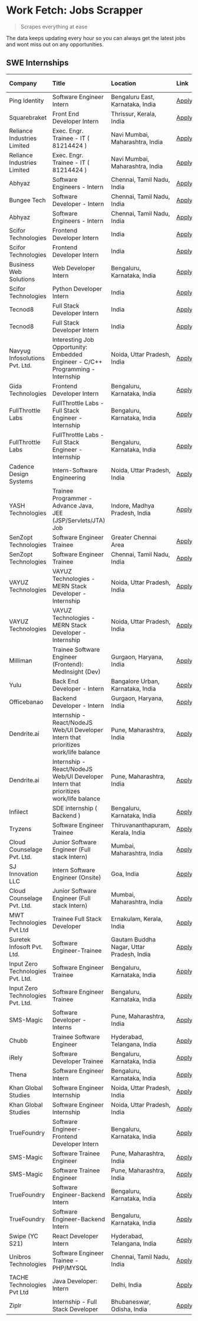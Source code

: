 # Work Fetch: Jobs Scrapper
> Scrapes everything at ease

The data keeps updating every hour so you can always get the latest jobs and wont miss out on any opportunities.

## SWE Internships
<!--START_SECTION:workfetch-->
| Company                           | Title                                                                                | Location                                  | Link                                                                                                                                                                                                                                                                                                          | Date Posted   |
|:----------------------------------|:-------------------------------------------------------------------------------------|:------------------------------------------|:--------------------------------------------------------------------------------------------------------------------------------------------------------------------------------------------------------------------------------------------------------------------------------------------------------------|:--------------|
| Ping Identity                     | Software Engineer Intern                                                             | Bengaluru East, Karnataka, India          | [Apply](https://in.linkedin.com/jobs/view/software-engineer-intern-at-ping-identity-3840930698?position=6&pageNum=0&refId=fUhX7%2B92qdiDhVSAtOAxXA%3D%3D&trackingId=zy7bR5VpwKhq%2Ffb%2FkP1rfA%3D%3D&trk=public_jobs_jserp-result_search-card)                                                                | 2024-02-29    |
| Squarebraket                      | Front End Developer Intern                                                           | Thrissur, Kerala, India                   | [Apply](https://in.linkedin.com/jobs/view/front-end-developer-intern-at-squarebraket-3838541191?position=23&pageNum=0&refId=fUhX7%2B92qdiDhVSAtOAxXA%3D%3D&trackingId=XFab3KZ03J%2F1MBmZsExdiQ%3D%3D&trk=public_jobs_jserp-result_search-card)                                                                | 2024-02-29    |
| Reliance Industries Limited       | Exec. Engr. Trainee - IT ( 81214424 )                                                | Navi Mumbai, Maharashtra, India           | [Apply](https://in.linkedin.com/jobs/view/exec-engr-trainee-it-81214424-at-reliance-industries-limited-3842850941?position=56&pageNum=0&refId=fUhX7%2B92qdiDhVSAtOAxXA%3D%3D&trackingId=JrJu6u%2FhINqzDdbd9kWbHQ%3D%3D&trk=public_jobs_jserp-result_search-card)                                              | 2024-02-29    |
| Reliance Industries Limited       | Exec. Engr. Trainee - IT ( 81214424 )                                                | Navi Mumbai, Maharashtra, India           | [Apply](https://in.linkedin.com/jobs/view/exec-engr-trainee-it-81214424-at-reliance-industries-limited-3842850941?position=6&pageNum=5&refId=oGUU2Y40JDkIwDb2T1Z88A%3D%3D&trackingId=qTVcx9c2Gz71EvgIXBRVvg%3D%3D&trk=public_jobs_jserp-result_search-card)                                                   | 2024-02-29    |
| Abhyaz                            | Software Engineers - Intern                                                          | Chennai, Tamil Nadu, India                | [Apply](https://in.linkedin.com/jobs/view/software-engineers-intern-at-abhyaz-3842331306?position=30&pageNum=0&refId=fUhX7%2B92qdiDhVSAtOAxXA%3D%3D&trackingId=FDMZ0PRAsxq0jWw7n7ZAag%3D%3D&trk=public_jobs_jserp-result_search-card)                                                                         | 2024-02-28    |
| Bungee Tech                       | Software Developer - Intern                                                          | Chennai, Tamil Nadu, India                | [Apply](https://in.linkedin.com/jobs/view/software-developer-intern-at-bungee-tech-3842220746?position=42&pageNum=0&refId=fUhX7%2B92qdiDhVSAtOAxXA%3D%3D&trackingId=TQJ8vCC8oWRCK23i8vCPmA%3D%3D&trk=public_jobs_jserp-result_search-card)                                                                    | 2024-02-28    |
| Abhyaz                            | Software Engineers - Intern                                                          | Chennai, Tamil Nadu, India                | [Apply](https://in.linkedin.com/jobs/view/software-engineers-intern-at-abhyaz-3842331306?position=5&pageNum=2&refId=x4%2FzFEQABTcJ8GACBG2KKw%3D%3D&trackingId=efkF5kpVrRbv6Kth3Yiq7Q%3D%3D&trk=public_jobs_jserp-result_search-card)                                                                          | 2024-02-28    |
| Scifor Technologies               | Frontend Developer Intern                                                            | India                                     | [Apply](https://in.linkedin.com/jobs/view/frontend-developer-intern-at-scifor-technologies-3839011953?position=35&pageNum=0&refId=fUhX7%2B92qdiDhVSAtOAxXA%3D%3D&trackingId=1KMyIn5mKIHbnXECV2gKtQ%3D%3D&trk=public_jobs_jserp-result_search-card)                                                            | 2024-02-27    |
| Scifor Technologies               | Frontend Developer Intern                                                            | India                                     | [Apply](https://in.linkedin.com/jobs/view/frontend-developer-intern-at-scifor-technologies-3839011953?position=10&pageNum=2&refId=x4%2FzFEQABTcJ8GACBG2KKw%3D%3D&trackingId=mH0fEezbNvMgTI%2FWH4XG7Q%3D%3D&trk=public_jobs_jserp-result_search-card)                                                          | 2024-02-27    |
| Business Web Solutions            | Web Developer Intern                                                                 | Bengaluru, Karnataka, India               | [Apply](https://in.linkedin.com/jobs/view/web-developer-intern-at-business-web-solutions-3839906144?position=20&pageNum=0&refId=fUhX7%2B92qdiDhVSAtOAxXA%3D%3D&trackingId=9tdDygeRFGyXFBswYOVz7w%3D%3D&trk=public_jobs_jserp-result_search-card)                                                              | 2024-02-26    |
| Scifor Technologies               | Python Developer Intern                                                              | India                                     | [Apply](https://in.linkedin.com/jobs/view/python-developer-intern-at-scifor-technologies-3838399080?position=10&pageNum=7&refId=Kg1oL0DbjHJ4l1sKqbj8jA%3D%3D&trackingId=eCgNwgp7xcsu4uwAgCySkQ%3D%3D&trk=public_jobs_jserp-result_search-card)                                                                | 2024-02-26    |
| Tecnod8                           | Full Stack Developer Intern                                                          | India                                     | [Apply](https://in.linkedin.com/jobs/view/full-stack-developer-intern-at-tecnod8-3834283868?position=51&pageNum=0&refId=fUhX7%2B92qdiDhVSAtOAxXA%3D%3D&trackingId=09buarAxX%2Bm4EzbzRhTTPg%3D%3D&trk=public_jobs_jserp-result_search-card)                                                                    | 2024-02-25    |
| Tecnod8                           | Full Stack Developer Intern                                                          | India                                     | [Apply](https://in.linkedin.com/jobs/view/full-stack-developer-intern-at-tecnod8-3834283868?position=1&pageNum=5&refId=oGUU2Y40JDkIwDb2T1Z88A%3D%3D&trackingId=YxuYj0kcb9%2FdlEEooRpdDQ%3D%3D&trk=public_jobs_jserp-result_search-card)                                                                       | 2024-02-25    |
| Navyug Infosolutions Pvt. Ltd.    | Interesting Job Opportunity: Embedded Engineer - C/C++ Programming - Internship      | Noida, Uttar Pradesh, India               | [Apply](https://in.linkedin.com/jobs/view/interesting-job-opportunity-embedded-engineer-c-c%2B%2B-programming-internship-at-navyug-infosolutions-pvt-ltd-3833888454?position=6&pageNum=7&refId=Kg1oL0DbjHJ4l1sKqbj8jA%3D%3D&trackingId=9lt0Mri3IZROFv9V6fW5iw%3D%3D&trk=public_jobs_jserp-result_search-card) | 2024-02-24    |
| Gida Technologies                 | Frontend Developer Intern                                                            | Bengaluru, Karnataka, India               | [Apply](https://in.linkedin.com/jobs/view/frontend-developer-intern-at-gida-technologies-3836040945?position=18&pageNum=0&refId=fUhX7%2B92qdiDhVSAtOAxXA%3D%3D&trackingId=Pu0xhFmbohLcrl5Dbkcaog%3D%3D&trk=public_jobs_jserp-result_search-card)                                                              | 2024-02-21    |
| FullThrottle Labs                 | FullThrottle Labs - Full Stack Engineer - Internship                                 | Bengaluru, Karnataka, India               | [Apply](https://in.linkedin.com/jobs/view/fullthrottle-labs-full-stack-engineer-internship-at-fullthrottle-labs-3829636016?position=58&pageNum=0&refId=fUhX7%2B92qdiDhVSAtOAxXA%3D%3D&trackingId=QPflepx98TPiOBxEIotqKQ%3D%3D&trk=public_jobs_jserp-result_search-card)                                       | 2024-02-17    |
| FullThrottle Labs                 | FullThrottle Labs - Full Stack Engineer - Internship                                 | Bengaluru, Karnataka, India               | [Apply](https://in.linkedin.com/jobs/view/fullthrottle-labs-full-stack-engineer-internship-at-fullthrottle-labs-3829636016?position=8&pageNum=5&refId=oGUU2Y40JDkIwDb2T1Z88A%3D%3D&trackingId=N%2BlzIrgw17GQSrv9JBbj6g%3D%3D&trk=public_jobs_jserp-result_search-card)                                        | 2024-02-17    |
| Cadence Design Systems            | Intern-Software Engineering                                                          | Noida, Uttar Pradesh, India               | [Apply](https://in.linkedin.com/jobs/view/intern-software-engineering-at-cadence-design-systems-3794689056?position=7&pageNum=7&refId=Kg1oL0DbjHJ4l1sKqbj8jA%3D%3D&trackingId=rpg8skaq1rjkVe9wfa%2BnqA%3D%3D&trk=public_jobs_jserp-result_search-card)                                                        | 2024-02-17    |
| YASH Technologies                 | Trainee Programmer - Advance Java, JEE (JSP/Servlets/JTA) Job                        | Indore, Madhya Pradesh, India             | [Apply](https://in.linkedin.com/jobs/view/trainee-programmer-advance-java-jee-jsp-servlets-jta-job-at-yash-technologies-3811759183?position=15&pageNum=0&refId=fUhX7%2B92qdiDhVSAtOAxXA%3D%3D&trackingId=008Sw4mxNLvSW0ULw7ciNA%3D%3D&trk=public_jobs_jserp-result_search-card)                               | 2024-02-13    |
| SenZopt Technologies              | Software Engineer Trainee                                                            | Greater Chennai Area                      | [Apply](https://in.linkedin.com/jobs/view/software-engineer-trainee-at-senzopt-technologies-3827688781?position=37&pageNum=0&refId=fUhX7%2B92qdiDhVSAtOAxXA%3D%3D&trackingId=w%2Fjkm4sZsbc09x8mBaCplg%3D%3D&trk=public_jobs_jserp-result_search-card)                                                         | 2024-02-12    |
| SenZopt Technologies              | Software Engineer Trainee                                                            | Chennai, Tamil Nadu, India                | [Apply](https://in.linkedin.com/jobs/view/software-engineer-trainee-at-senzopt-technologies-3827686880?position=50&pageNum=0&refId=fUhX7%2B92qdiDhVSAtOAxXA%3D%3D&trackingId=U0bI%2BkFPGDW4yKDnJeLTYQ%3D%3D&trk=public_jobs_jserp-result_search-card)                                                         | 2024-02-12    |
| VAYUZ Technologies                | VAYUZ Technologies - MERN Stack Developer - Internship                               | Noida, Uttar Pradesh, India               | [Apply](https://in.linkedin.com/jobs/view/vayuz-technologies-mern-stack-developer-internship-at-vayuz-technologies-3822619356?position=60&pageNum=0&refId=fUhX7%2B92qdiDhVSAtOAxXA%3D%3D&trackingId=gwXMJkBULmJvDnRNL9PsDg%3D%3D&trk=public_jobs_jserp-result_search-card)                                    | 2024-02-10    |
| VAYUZ Technologies                | VAYUZ Technologies - MERN Stack Developer - Internship                               | Noida, Uttar Pradesh, India               | [Apply](https://in.linkedin.com/jobs/view/vayuz-technologies-mern-stack-developer-internship-at-vayuz-technologies-3822619356?position=10&pageNum=5&refId=oGUU2Y40JDkIwDb2T1Z88A%3D%3D&trackingId=xsXfGpGFzOuphFIWYgoNPw%3D%3D&trk=public_jobs_jserp-result_search-card)                                      | 2024-02-10    |
| Milliman                          | Trainee Software Engineer (Frontend): MedInsight (Dev)                               | Gurgaon, Haryana, India                   | [Apply](https://in.linkedin.com/jobs/view/trainee-software-engineer-frontend-medinsight-dev-at-milliman-3792874280?position=4&pageNum=0&refId=fUhX7%2B92qdiDhVSAtOAxXA%3D%3D&trackingId=Mi%2FedXP7PQi3CgbZfptPNQ%3D%3D&trk=public_jobs_jserp-result_search-card)                                              | 2024-02-09    |
| Yulu                              | Back End Developer - Intern                                                          | Bangalore Urban, Karnataka, India         | [Apply](https://in.linkedin.com/jobs/view/back-end-developer-intern-at-yulu-3821682220?position=9&pageNum=0&refId=fUhX7%2B92qdiDhVSAtOAxXA%3D%3D&trackingId=Lg2jQjhJQ1wsiH6QmVt24A%3D%3D&trk=public_jobs_jserp-result_search-card)                                                                            | 2024-02-04    |
| Officebanao                       | Backend Developer - Intern                                                           | Gurgaon, Haryana, India                   | [Apply](https://in.linkedin.com/jobs/view/backend-developer-intern-at-officebanao-3814263731?position=24&pageNum=0&refId=fUhX7%2B92qdiDhVSAtOAxXA%3D%3D&trackingId=fT3bTxMx7BQrkNfmaOBgyQ%3D%3D&trk=public_jobs_jserp-result_search-card)                                                                     | 2024-01-31    |
| Dendrite.ai                       | Internship - React/NodeJS Web/UI Developer Intern that prioritizes work/life balance | Pune, Maharashtra, India                  | [Apply](https://in.linkedin.com/jobs/view/internship-react-nodejs-web-ui-developer-intern-that-prioritizes-work-life-balance-at-dendrite-ai-3818948068?position=33&pageNum=0&refId=fUhX7%2B92qdiDhVSAtOAxXA%3D%3D&trackingId=RH%2BNN9MDbcJ4%2B%2F0YaYzicA%3D%3D&trk=public_jobs_jserp-result_search-card)     | 2024-01-31    |
| Dendrite.ai                       | Internship - React/NodeJS Web/UI Developer Intern that prioritizes work/life balance | Pune, Maharashtra, India                  | [Apply](https://in.linkedin.com/jobs/view/internship-react-nodejs-web-ui-developer-intern-that-prioritizes-work-life-balance-at-dendrite-ai-3818948068?position=8&pageNum=2&refId=x4%2FzFEQABTcJ8GACBG2KKw%3D%3D&trackingId=2VS4%2FKUdJ5WP5p9zw9z8Hw%3D%3D&trk=public_jobs_jserp-result_search-card)          | 2024-01-31    |
| Infilect                          | SDE internship ( Backend )                                                           | Bengaluru, Karnataka, India               | [Apply](https://in.linkedin.com/jobs/view/sde-internship-backend-at-infilect-3815120558?position=25&pageNum=0&refId=fUhX7%2B92qdiDhVSAtOAxXA%3D%3D&trackingId=wZYNQzB2RFPAuh3pwX8u3g%3D%3D&trk=public_jobs_jserp-result_search-card)                                                                          | 2024-01-25    |
| Tryzens                           | Software Engineer Trainee                                                            | Thiruvananthapuram, Kerala, India         | [Apply](https://in.linkedin.com/jobs/view/software-engineer-trainee-at-tryzens-3809363491?position=41&pageNum=0&refId=fUhX7%2B92qdiDhVSAtOAxXA%3D%3D&trackingId=J71OnRzyDmjESOfK1JRQ7g%3D%3D&trk=public_jobs_jserp-result_search-card)                                                                        | 2024-01-18    |
| Cloud Counselage Pvt. Ltd.        | Junior Software Engineer (Full stack Intern)                                         | Mumbai, Maharashtra, India                | [Apply](https://in.linkedin.com/jobs/view/junior-software-engineer-full-stack-intern-at-cloud-counselage-pvt-ltd-3803132814?position=26&pageNum=0&refId=fUhX7%2B92qdiDhVSAtOAxXA%3D%3D&trackingId=n7dbVZPOlXK2hBCUSGjyPQ%3D%3D&trk=public_jobs_jserp-result_search-card)                                      | 2024-01-11    |
| SJ Innovation LLC                 | Intern Software Engineer (Onsite)                                                    | Goa, India                                | [Apply](https://in.linkedin.com/jobs/view/intern-software-engineer-onsite-at-sj-innovation-llc-3799959011?position=46&pageNum=0&refId=fUhX7%2B92qdiDhVSAtOAxXA%3D%3D&trackingId=mybVM%2FstBqKe%2BHhwD4Od7A%3D%3D&trk=public_jobs_jserp-result_search-card)                                                    | 2024-01-11    |
| Cloud Counselage Pvt. Ltd.        | Junior Software Engineer (Full stack Intern)                                         | Mumbai, Maharashtra, India                | [Apply](https://in.linkedin.com/jobs/view/junior-software-engineer-full-stack-intern-at-cloud-counselage-pvt-ltd-3803132814?position=1&pageNum=2&refId=x4%2FzFEQABTcJ8GACBG2KKw%3D%3D&trackingId=AuoUbN0BaPenOQRJTuc82w%3D%3D&trk=public_jobs_jserp-result_search-card)                                       | 2024-01-11    |
| MWT Technologies Pvt Ltd          | Trainee Full Stack Developer                                                         | Ernakulam, Kerala, India                  | [Apply](https://in.linkedin.com/jobs/view/trainee-full-stack-developer-at-mwt-technologies-pvt-ltd-3800921715?position=5&pageNum=0&refId=fUhX7%2B92qdiDhVSAtOAxXA%3D%3D&trackingId=YGuZLbRIuRazbIaKJgCABg%3D%3D&trk=public_jobs_jserp-result_search-card)                                                     | 2024-01-09    |
| Suretek Infosoft Pvt. Ltd.        | Software Engineer-Trainee                                                            | Gautam Buddha Nagar, Uttar Pradesh, India | [Apply](https://in.linkedin.com/jobs/view/software-engineer-trainee-at-suretek-infosoft-pvt-ltd-3800934643?position=17&pageNum=0&refId=fUhX7%2B92qdiDhVSAtOAxXA%3D%3D&trackingId=igpDFRxADNmBwWT4HhkGjQ%3D%3D&trk=public_jobs_jserp-result_search-card)                                                       | 2024-01-09    |
| Input Zero Technologies Pvt. Ltd. | Software Engineer Trainee                                                            | Bengaluru, Karnataka, India               | [Apply](https://in.linkedin.com/jobs/view/software-engineer-trainee-at-input-zero-technologies-pvt-ltd-3800927643?position=34&pageNum=0&refId=fUhX7%2B92qdiDhVSAtOAxXA%3D%3D&trackingId=n4tCVA7Pd480wo9k5euMZg%3D%3D&trk=public_jobs_jserp-result_search-card)                                                | 2024-01-09    |
| Input Zero Technologies Pvt. Ltd. | Software Engineer Trainee                                                            | Bengaluru, Karnataka, India               | [Apply](https://in.linkedin.com/jobs/view/software-engineer-trainee-at-input-zero-technologies-pvt-ltd-3800927643?position=9&pageNum=2&refId=x4%2FzFEQABTcJ8GACBG2KKw%3D%3D&trackingId=JnAkBs6svRIJGAGHalA%2BiA%3D%3D&trk=public_jobs_jserp-result_search-card)                                               | 2024-01-09    |
| SMS-Magic                         | Software Developer -Interns                                                          | Pune, Maharashtra, India                  | [Apply](https://in.linkedin.com/jobs/view/software-developer-interns-at-sms-magic-3799485343?position=38&pageNum=0&refId=fUhX7%2B92qdiDhVSAtOAxXA%3D%3D&trackingId=h5nT9AkHS9ocG%2FJGate5yw%3D%3D&trk=public_jobs_jserp-result_search-card)                                                                   | 2024-01-05    |
| Chubb                             | Trainee Software Engineer                                                            | Hyderabad, Telangana, India               | [Apply](https://in.linkedin.com/jobs/view/trainee-software-engineer-at-chubb-3811550279?position=4&pageNum=7&refId=Kg1oL0DbjHJ4l1sKqbj8jA%3D%3D&trackingId=C8ISIUuI9v4ccMBjSUkj%2Bg%3D%3D&trk=public_jobs_jserp-result_search-card)                                                                           | 2023-12-28    |
| iRely                             | Software Developer Trainee                                                           | Bengaluru, Karnataka, India               | [Apply](https://in.linkedin.com/jobs/view/software-developer-trainee-at-irely-3801577534?position=11&pageNum=0&refId=fUhX7%2B92qdiDhVSAtOAxXA%3D%3D&trackingId=JxFRzMpenoGd9nqeOxHiHg%3D%3D&trk=public_jobs_jserp-result_search-card)                                                                         | 2023-12-22    |
| Thena                             | Software Engineer Intern                                                             | Bengaluru, Karnataka, India               | [Apply](https://in.linkedin.com/jobs/view/software-engineer-intern-at-thena-3778731751?position=13&pageNum=0&refId=fUhX7%2B92qdiDhVSAtOAxXA%3D%3D&trackingId=wl9ssfVLTws8SGwIKX2yxQ%3D%3D&trk=public_jobs_jserp-result_search-card)                                                                           | 2023-12-05    |
| Khan Global Studies               | Software Engineer Internship                                                         | Noida, Uttar Pradesh, India               | [Apply](https://in.linkedin.com/jobs/view/software-engineer-internship-at-khan-global-studies-3766942197?position=53&pageNum=0&refId=fUhX7%2B92qdiDhVSAtOAxXA%3D%3D&trackingId=WpCWlQmrBTbtCXKX51354Q%3D%3D&trk=public_jobs_jserp-result_search-card)                                                         | 2023-11-27    |
| Khan Global Studies               | Software Engineer Internship                                                         | Noida, Uttar Pradesh, India               | [Apply](https://in.linkedin.com/jobs/view/software-engineer-internship-at-khan-global-studies-3766942197?position=3&pageNum=5&refId=oGUU2Y40JDkIwDb2T1Z88A%3D%3D&trackingId=eODoGhWc5dIVAeMUQHahIA%3D%3D&trk=public_jobs_jserp-result_search-card)                                                            | 2023-11-27    |
| TrueFoundry                       | Software Engineer- Frontend Developer Intern                                         | Bengaluru, Karnataka, India               | [Apply](https://in.linkedin.com/jobs/view/software-engineer-frontend-developer-intern-at-truefoundry-3790095058?position=12&pageNum=0&refId=fUhX7%2B92qdiDhVSAtOAxXA%3D%3D&trackingId=1SaLBNyKWzIthXhmt0Yxgw%3D%3D&trk=public_jobs_jserp-result_search-card)                                                  | 2023-11-24    |
| SMS-Magic                         | Software Trainee Engineer                                                            | Pune, Maharashtra, India                  | [Apply](https://in.linkedin.com/jobs/view/software-trainee-engineer-at-sms-magic-3761409781?position=27&pageNum=0&refId=fUhX7%2B92qdiDhVSAtOAxXA%3D%3D&trackingId=W26%2BfSTRhB1Y7oXKL3IwvA%3D%3D&trk=public_jobs_jserp-result_search-card)                                                                    | 2023-11-16    |
| SMS-Magic                         | Software Trainee Engineer                                                            | Pune, Maharashtra, India                  | [Apply](https://in.linkedin.com/jobs/view/software-trainee-engineer-at-sms-magic-3761409781?position=2&pageNum=2&refId=x4%2FzFEQABTcJ8GACBG2KKw%3D%3D&trackingId=b%2F6FLsZEt3LZCvT9YUYlCA%3D%3D&trk=public_jobs_jserp-result_search-card)                                                                     | 2023-11-16    |
| TrueFoundry                       | Software Engineer-Backend Intern                                                     | Bengaluru, Karnataka, India               | [Apply](https://in.linkedin.com/jobs/view/software-engineer-backend-intern-at-truefoundry-3779508170?position=32&pageNum=0&refId=fUhX7%2B92qdiDhVSAtOAxXA%3D%3D&trackingId=TAnM3OaxQO0SpyEUI3bzWg%3D%3D&trk=public_jobs_jserp-result_search-card)                                                             | 2023-11-10    |
| TrueFoundry                       | Software Engineer-Backend Intern                                                     | Bengaluru, Karnataka, India               | [Apply](https://in.linkedin.com/jobs/view/software-engineer-backend-intern-at-truefoundry-3779508170?position=7&pageNum=2&refId=x4%2FzFEQABTcJ8GACBG2KKw%3D%3D&trackingId=htgjoF6oqKsumU3IrI8tbQ%3D%3D&trk=public_jobs_jserp-result_search-card)                                                              | 2023-11-10    |
| Swipe (YC S21)                    | React Developer Intern                                                               | Hyderabad, Telangana, India               | [Apply](https://in.linkedin.com/jobs/view/react-developer-intern-at-swipe-yc-s21-3737600089?position=14&pageNum=0&refId=fUhX7%2B92qdiDhVSAtOAxXA%3D%3D&trackingId=Gd5QFppnxATX%2BodqSdqeRg%3D%3D&trk=public_jobs_jserp-result_search-card)                                                                    | 2023-10-13    |
| Unibros Technologies              | Software Engineer Trainee - PHP/MYSQL                                                | Chennai, Tamil Nadu, India                | [Apply](https://in.linkedin.com/jobs/view/software-engineer-trainee-php-mysql-at-unibros-technologies-3656599241?position=39&pageNum=0&refId=fUhX7%2B92qdiDhVSAtOAxXA%3D%3D&trackingId=t8mOpbHA5d4kISKVcdWrkw%3D%3D&trk=public_jobs_jserp-result_search-card)                                                 | 2023-06-12    |
| TACHE Technologies Pvt Ltd        | Java Developer: Intern                                                               | Delhi, India                              | [Apply](https://in.linkedin.com/jobs/view/java-developer-intern-at-tache-technologies-pvt-ltd-3627622735?position=8&pageNum=7&refId=Kg1oL0DbjHJ4l1sKqbj8jA%3D%3D&trackingId=PElez08e%2BuvrQc64wfyoLQ%3D%3D&trk=public_jobs_jserp-result_search-card)                                                          | 2023-06-06    |
| Ziplr                             | Internship - Full Stack Developer                                                    | Bhubaneswar, Odisha, India                | [Apply](https://in.linkedin.com/jobs/view/internship-full-stack-developer-at-ziplr-3645675705?position=5&pageNum=7&refId=Kg1oL0DbjHJ4l1sKqbj8jA%3D%3D&trackingId=wK4nNleZdsXKUPcKcGqN%2BA%3D%3D&trk=public_jobs_jserp-result_search-card)                                                                     | 2023-06-02    |
<!--END_SECTION:workfetch-->

